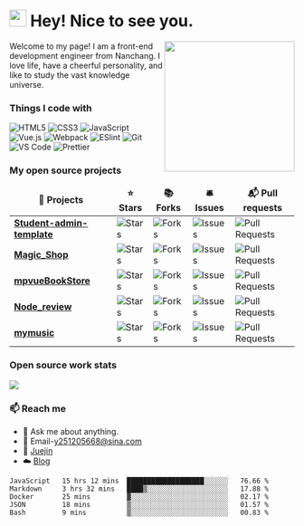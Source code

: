 <h1><img src="https://emojis.slackmojis.com/emojis/images/1531849430/4246/blob-sunglasses.gif?1531849430" width="30"/> Hey! Nice to see you.</h1>
<img align='right' src="https://media.giphy.com/media/M9gbBd9nbDrOTu1Mqx/giphy.gif" width="230">
<p>Welcome to my page! I am a front-end development engineer from Nanchang. I love life, have a cheerful personality, and like to study the vast knowledge universe.</p>

<h3>Things I code with</h3>

![HTML5](https://img.shields.io/badge/-HTML5-%23E44D27?style=for-the-badge&logo=html5&logoColor=ffffff)
![CSS3](https://img.shields.io/badge/-CSS3-%231572B6?style=for-the-badge&logo=css3)
![JavaScript](https://img.shields.io/badge/-JavaScript-%23F7DF1C?style=for-the-badge&logo=javascript&logoColor=000000&labelColor=%23F7DF1C&color=%23FFCE5A)
![Vue.js](https://img.shields.io/badge/-Vue.js-%232c3e50?style=for-the-badge&logo=Vue.js)
![Webpack](https://img.shields.io/badge/-Webpack-%232C3A42?style=for-the-badge&logo=webpack)
![ESlint](https://img.shields.io/badge/-ESLint-%234B32C3?style=for-the-badge&logo=eslint)
![Git](https://img.shields.io/badge/-Git-%23F05032?style=for-the-badge&logo=git&logoColor=%23ffffff)
![VS Code](https://img.shields.io/badge/-VSCode-%23007ACC?style=for-the-badge&logo=visual-studio-code)
![Prettier](https://img.shields.io/badge/-Prettier-%23142027?style=for-the-badge&logo=prettier)



<h3>My open source projects</h3>

<table>
  <thead align="center">
    <tr border: none;>
      <td><b>🎁 Projects</b></td>
      <td><b>⭐ Stars</b></td>
      <td><b>📚 Forks</b></td>
      <td><b>🛎 Issues</b></td>
      <td><b>📬 Pull requests</b></td>
    </tr>
  </thead>
  <tbody>
    <tr>
      <td><a href="https://github.com/251205668/student-admin-template"><b>Student-admin-template</b></a></td>
      <td><img alt="Stars" src="https://img.shields.io/github/stars/251205668/student-admin-template?style=flat-square&labelColor=343b41"/></td>
      <td><img alt="Forks" src="https://img.shields.io/github/forks/251205668/student-admin-template?style=flat-square&labelColor=343b41"/></td>
      <td><img alt="Issues" src="https://img.shields.io/github/issues/251205668/student-admin-template?style=flat-square&labelColor=343b41"/></td>
      <td><img alt="Pull Requests" src="https://img.shields.io/github/issues-pr/251205668/student-admin-template?style=flat-square&labelColor=343b41"/></td>
    </tr>
	  <tr>
      <td><a href="https://github.com/251205668/Magic_Shop"><b>Magic_Shop</b></a></td>
      <td><img alt="Stars" src="https://img.shields.io/github/stars/251205668/Magic_Shop?style=flat-square&labelColor=343b41"/></td>
      <td><img alt="Forks" src="https://img.shields.io/github/forks/251205668/Magic_Shop?style=flat-square&labelColor=343b41"/></td>
      <td><img alt="Issues" src="https://img.shields.io/github/issues/251205668/Magic_Shop?style=flat-square&labelColor=343b41"/></td>
      <td><img alt="Pull Requests" src="https://img.shields.io/github/issues-pr/251205668/Magic_Shop?style=flat-square&labelColor=343b41"/></td>
    </tr>
      <tr>
      <td><a href="https://github.com/251205668/mpvueBookStore"><b>mpvueBookStore</b></a></td>
      <td><img alt="Stars" src="https://img.shields.io/github/stars/251205668/mpvueBookStore?style=flat-square&labelColor=343b41"/></td>
      <td><img alt="Forks" src="https://img.shields.io/github/forks/251205668/mpvueBookStore?style=flat-square&labelColor=343b41"/></td>
      <td><img alt="Issues" src="https://img.shields.io/github/issues/251205668/mpvueBookStore?style=flat-square&labelColor=343b41"/></td>
      <td><img alt="Pull Requests" src="https://img.shields.io/github/issues-pr/251205668/mpvueBookStore?style=flat-square&labelColor=343b41"/></td>
    </tr>
    <tr>
      <td><a href="https://github.com/251205668/Node_review"><b>Node_review</b></a></td>
      <td><img alt="Stars" src="https://img.shields.io/github/stars/251205668/Node_review?style=flat-square&labelColor=343b41"/></td>
      <td><img alt="Forks" src="https://img.shields.io/github/forks/251205668/Node_review?style=flat-square&labelColor=343b41"/></td>
      <td><img alt="Issues" src="https://img.shields.io/github/issues/251205668/Node_review?style=flat-square&labelColor=343b41"/></td>
      <td><img alt="Pull Requests" src="https://img.shields.io/github/issues-pr/251205668/Node_review?style=flat-square&labelColor=343b41"/></td>
    </tr>
    <tr>
      <td><a href="https://github.com/251205668/mymusic"><b>mymusic</b></a></td>
      <td><img alt="Stars" src="https://img.shields.io/github/stars/251205668/mymusic?style=flat-square&labelColor=343b41"/></td>
      <td><img alt="Forks" src="https://img.shields.io/github/forks/251205668/mymusic?style=flat-square&labelColor=343b41"/></td>
      <td><img alt="Issues" src="https://img.shields.io/github/issues/251205668/mymusic?style=flat-square&labelColor=343b41"/></td>
      <td><img alt="Pull Requests" src="https://img.shields.io/github/issues-pr/251205668/mymusic?style=flat-square&labelColor=343b41"/></td>
    </tr>
  </tbody>
</table>

<h3>Open source work stats</h3>

![](https://github-readme-stats.vercel.app/api?username=251205668&count_private=true&show_icons=true&theme=dracula)

<h3>📫 Reach me</h3>

- 💬 Ask me about anything.
- 📧 Email-[y251205668@sina.com](y251205668@sina.com)
- 📖 [Juejin](https://juejin.cn/user/1855631359227079)
- ☁️ [Blog](https://251205668.github.io/)

<!--START_SECTION:waka-->
```text
JavaScript   15 hrs 12 mins  ███████████████████░░░░░░   76.66 % 
Markdown     3 hrs 32 mins   ████▒░░░░░░░░░░░░░░░░░░░░   17.88 % 
Docker       25 mins         ▓░░░░░░░░░░░░░░░░░░░░░░░░   02.17 % 
JSON         18 mins         ▒░░░░░░░░░░░░░░░░░░░░░░░░   01.57 % 
Bash         9 mins          ▒░░░░░░░░░░░░░░░░░░░░░░░░   00.83 % 
```
<!--END_SECTION:waka-->
